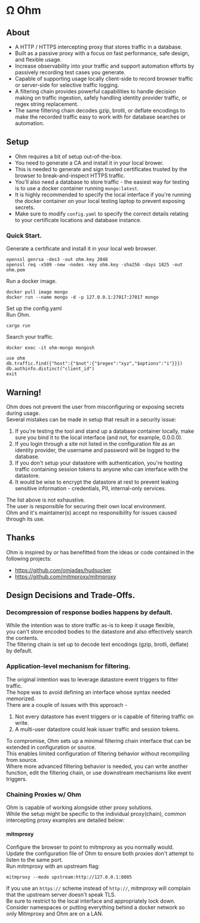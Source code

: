 # Ω Ohm
## About

- A HTTP / HTTPS intercepting proxy that stores traffic in a database.
- Built as a passive proxy with a focus on fast performance, safe design, and flexible usage.
- Increase observability into your traffic and support automation efforts by passively recording test cases you generate.
- Capable of supporting usage locally client-side to record browser traffic or server-side for selective traffic logging.
- A filtering chain provides powerful capabilities to handle decision making on traffic ingestion, safely handling identity provider traffic, or regex string replacement.
- The same filtering chain decodes gzip, brotli, or deflate encodings to make the recorded traffic easy to work with for database searches or automation.

## Setup

- Ohm requires a bit of setup out-of-the-box.
- You need to generate a CA and install it in your local brower.
- This is needed to generate and sign trusted certificates trusted by the browser to break-and-inspect HTTPS traffic.
- You'll also need a database to store traffic - the easiest way for testing is to use a docker container running `mongo:latest`.
- It is highly recommended to specify the local interface if you're running the docker container on your local testing laptop to prevent exposing secrets.
- Make sure to modify `config.yaml` to specify the correct details relating to your certificate locations and database instance.

### Quick Start.

Generate a certificate and install it in your local web browser.

```
openssl genrsa -des3 -out ohm.key 2048
openssl req -x509 -new -nodes -key ohm.key -sha256 -days 1825 -out ohm.pem

```

Run a docker image.

```
docker pull image mongo
docker run --name mongo -d -p 127.0.0.1:27017:27017 mongo
```

Set up the config.yaml \
Run Ohm.

```
cargo run
```

Search your traffic.

```
docker exec -it ohm-mongo mongosh

use ohm
db.traffic.find({"host":{"$not":{"$regex":"xyz","$options":"i"}}})
db.authinfo.distinct("client_id")
exit
```

## Warning!

Ohm does not prevent the user from misconfiguring or exposing secrets during usage.\
Several mistakes can be made in setup that result in a security issue:
        
1. If you're testing the tool and stand up a database container locally, make sure you bind it to the local interface (and not, for example, 0.0.0.0).
2. If you login through a site not listed in the configuration file as an identity provider, the username and password will be logged to the database.
3. If you don't setup your datastore with authentication, you're hosting traffic containing session tokens to anyone who can interface with the datastore.
4. It would be wise to encrypt the datastore at rest to prevent leaking sensitive information - credentials, PII, internal-only services.

The list above is not exhaustive.\
The user is responsible for securing their own local environment.\
Ohm and it's maintainer(s) accept no responsibility for issues caused through its use.

## Thanks

Ohm is inspired by or has benefitted from the ideas or code contained in the following projects:
* https://github.com/omjadas/hudsucker
* https://github.com/mitmproxy/mitmproxy

## Design Decisions and Trade-Offs.

### Decompression of response bodies happens by default.
While the intention was to store traffic as-is to keep it usage flexible,\
you can't store encoded bodies to the datastore and also effectively search the contents.\
The filtering chain is set up to decode text encodings (gzip, brotli, deflate) by default.

### Application-level mechanism for filtering.
The original intention was to leverage datastore event triggers to filter traffic.\
The hope was to avoid defining an interface whose syntax needed memorized.\
There are a couple of issues with this approach -
1. Not every datastore has event triggers or is capable of filtering traffic on write.
2. A multi-user datastore could leak issuer traffic and session tokens.

To compromise, Ohm sets up a minimal filtering chain interface that can be extended in configuration or source.\
This enables limited configuration of filtering behavior without recompiling from source.\
Where more advanced filtering behavior is needed, you can write another function, edit the filtering chain, or use downstream mechanisms like event triggers.

### Chaining Proxies w/ Ohm

Ohm is capable of working alongside other proxy solutions.\
While the setup might be specific to the individual proxy(chain), common intercepting proxy examples are detailed below:

#### mitmproxy

Configure the browser to point to mitmproxy as you normally would.\
Update the configuration file of Ohm to ensure both proxies don't attempt to listen to the same port.\
Run mitmproxy with an upstream flag:

```
mitmproxy --mode upstream:http://127.0.0.1:8085
```

If you use an `https://` scheme instead of `http://`, mitmproxy will complain that the upstream server doesn't speak TLS.\
Be sure to restrict to the local interface and appropriately lock down.\
Consider namespaces or putting everything behind a docker network so only Mitmproxy and Ohm are on a LAN.
